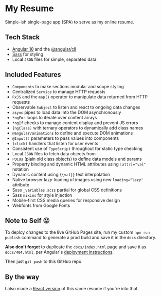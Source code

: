 # My Resume

Simple-ish single-page app (SPA) to serve as my online resume.

## Tech Stack

- [Angular 10](https://angular.io/) and the [@angular/cli](https://cli.angular.io/)
- [Sass](https://sass-lang.com/) for styling
- Local `JSON` files for simple, separated data

## Included Features

- `Components` to make sections modular and scope styling
- Centralized `Service` to manage HTTP requests
- `RxJS` and the `map()` operator to manipulate data returned from HTTP requests
- Observable `Subject` to listen and react to ongoing data changes
- `async` pipes to load data into the DOM asynchronously
- `*ngFor` loops to iterate over content arrays
- `*ngIf` checks to manage content display and prevent JS errors
- `[ngClass]` with ternary operators to dynamically add class names
- `@angular/animations` to define and execute DOM animations
- `@Input()` parameters to pass values into components
- `(click)` handlers that listen for user events
- Consistent use of `TypeScript` throughout for static type checking
- Local `JSON` files to fetch data objects from
- `POCOs` (plain old class objects) to define data models and params
- Property binding and dynamic HTML attributes using `[attr]="val"` notation
- Dynamic content using `{{val}}` text interpolation
- Native browser lazy-loading of images using new `loading="lazy"` attribute
- Sass `_variables.scss` partial for global CSS definitions
- Sass `mixins` for style injection
- Mobile-first CSS media queries for responsive design
- Webfonts from Google Fonts

## Note to Self 😛

To deploy changes to the live GitHub Pages site, run my custom `npm run publish` command to generate a prod build and save it in the `docs` directory.

**Also don't forget** to duplicate the `docs/index.html` page and save it as `docs/404.html`, per Angular's [deployment instructions](https://angular.io/guide/deployment#deploy-to-github-pages).

Then just `git push` to this GitHub repo.

## By the way

I also made a [React version](https://github.com/ericbutler555/resume-react) of this same resume if you're into that.
